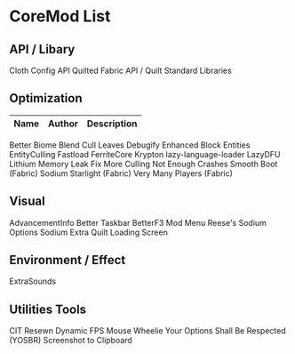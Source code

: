 # CoreMod List

## API / Libary

Cloth Config API
Quilted Fabric API / Quilt Standard Libraries

## Optimization

| Name | Author | Description |
| ---- | ------ | ----------- |
Better Biome Blend
Cull Leaves
Debugify
Enhanced Block Entities
EntityCulling
Fastload
FerriteCore
Krypton
lazy-language-loader
LazyDFU
Lithium
Memory Leak Fix
More Culling
Not Enough Crashes
Smooth Boot (Fabric)
Sodium
Starlight (Fabric)
Very Many Players (Fabric)

## Visual

AdvancementInfo
Better Taskbar
BetterF3
Mod Menu
Reese's Sodium Options
Sodium Extra
Quilt Loading Screen

## Environment / Effect

ExtraSounds

## Utilities Tools

CIT Resewn
Dynamic FPS
Mouse Wheelie
Your Options Shall Be Respected (YOSBR)
Screenshot to Clipboard
